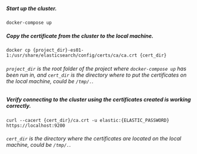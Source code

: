 ##### Start up the cluster.

    docker-compose up

##### Copy the certificate from the cluster to the local machine.

    docker cp {project_dir}-es01-1:/usr/share/elasticsearch/config/certs/ca/ca.crt {cert_dir}

###### `project_dir` is the root folder of the project where `docker-compose up` has been run in, and `cert_dir` is the directory where to put the certificates on the local machine, could be `/tmp/.`.

##### Verify connecting to the cluster using the certificates created is working correctly.

    curl --cacert {cert_dir}/ca.crt -u elastic:{ELASTIC_PASSWORD} https://localhost:9200

###### `cert_dir` is the directory where the certificates are located on the local machine, could be `/tmp/.`.
